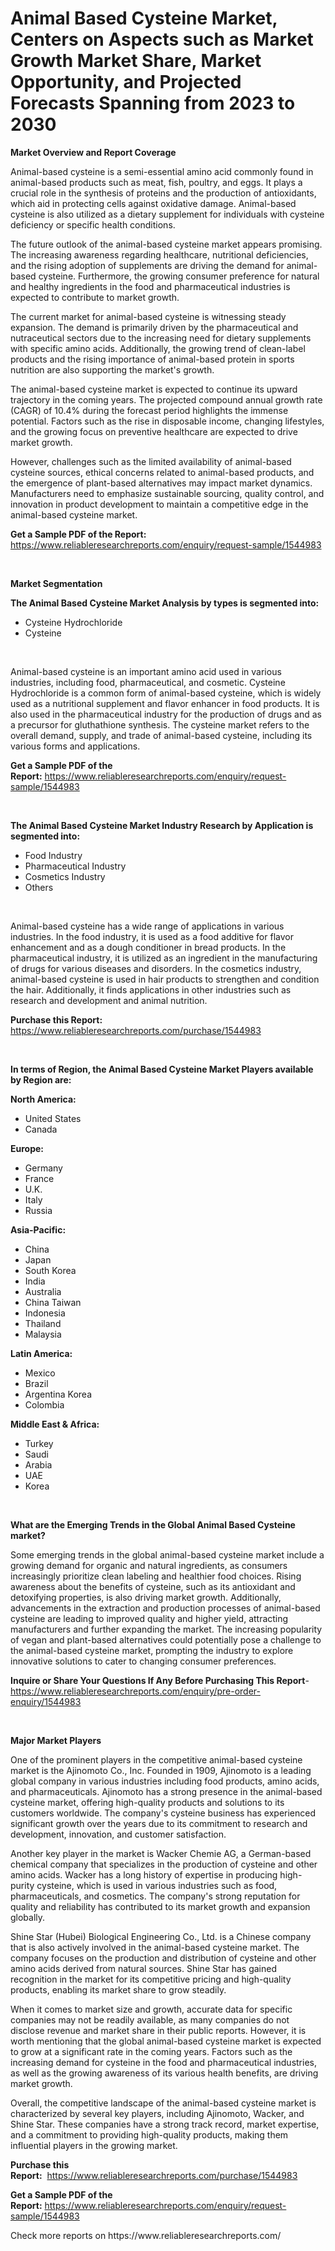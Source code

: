 <p><h1>Animal Based Cysteine Market, Centers on Aspects such as Market Growth Market Share, Market Opportunity, and Projected Forecasts Spanning from 2023 to 2030</h1></p><p><strong>Market Overview and Report Coverage</strong></p>
<p><p>Animal-based cysteine is a semi-essential amino acid commonly found in animal-based products such as meat, fish, poultry, and eggs. It plays a crucial role in the synthesis of proteins and the production of antioxidants, which aid in protecting cells against oxidative damage. Animal-based cysteine is also utilized as a dietary supplement for individuals with cysteine deficiency or specific health conditions.</p><p>The future outlook of the animal-based cysteine market appears promising. The increasing awareness regarding healthcare, nutritional deficiencies, and the rising adoption of supplements are driving the demand for animal-based cysteine. Furthermore, the growing consumer preference for natural and healthy ingredients in the food and pharmaceutical industries is expected to contribute to market growth.</p><p>The current market for animal-based cysteine is witnessing steady expansion. The demand is primarily driven by the pharmaceutical and nutraceutical sectors due to the increasing need for dietary supplements with specific amino acids. Additionally, the growing trend of clean-label products and the rising importance of animal-based protein in sports nutrition are also supporting the market's growth.</p><p>The animal-based cysteine market is expected to continue its upward trajectory in the coming years. The projected compound annual growth rate (CAGR) of 10.4% during the forecast period highlights the immense potential. Factors such as the rise in disposable income, changing lifestyles, and the growing focus on preventive healthcare are expected to drive market growth.</p><p>However, challenges such as the limited availability of animal-based cysteine sources, ethical concerns related to animal-based products, and the emergence of plant-based alternatives may impact market dynamics. Manufacturers need to emphasize sustainable sourcing, quality control, and innovation in product development to maintain a competitive edge in the animal-based cysteine market.</p></p>
<p><strong>Get a Sample PDF of the Report:</strong> <a href="https://www.reliableresearchreports.com/enquiry/request-sample/1544983">https://www.reliableresearchreports.com/enquiry/request-sample/1544983</a></p>
<p>&nbsp;</p>
<p><strong>Market Segmentation</strong></p>
<p><strong>The Animal Based Cysteine Market Analysis by types is segmented into:</strong></p>
<p><ul><li>Cysteine Hydrochloride</li><li>Cysteine</li></ul></p>
<p>&nbsp;</p>
<p><p>Animal-based cysteine is an important amino acid used in various industries, including food, pharmaceutical, and cosmetic. Cysteine Hydrochloride is a common form of animal-based cysteine, which is widely used as a nutritional supplement and flavor enhancer in food products. It is also used in the pharmaceutical industry for the production of drugs and as a precursor for gluthathione synthesis. The cysteine market refers to the overall demand, supply, and trade of animal-based cysteine, including its various forms and applications.</p></p>
<p><strong>Get a Sample PDF of the Report:</strong>&nbsp;<a href="https://www.reliableresearchreports.com/enquiry/request-sample/1544983">https://www.reliableresearchreports.com/enquiry/request-sample/1544983</a></p>
<p>&nbsp;</p>
<p><strong>The Animal Based Cysteine Market Industry Research by Application is segmented into:</strong></p>
<p><ul><li>Food Industry</li><li>Pharmaceutical Industry</li><li>Cosmetics Industry</li><li>Others</li></ul></p>
<p>&nbsp;</p>
<p><p>Animal-based cysteine has a wide range of applications in various industries. In the food industry, it is used as a food additive for flavor enhancement and as a dough conditioner in bread products. In the pharmaceutical industry, it is utilized as an ingredient in the manufacturing of drugs for various diseases and disorders. In the cosmetics industry, animal-based cysteine is used in hair products to strengthen and condition the hair. Additionally, it finds applications in other industries such as research and development and animal nutrition.</p></p>
<p><strong>Purchase this Report:</strong>&nbsp; <a href="https://www.reliableresearchreports.com/purchase/1544983">https://www.reliableresearchreports.com/purchase/1544983</a></p>
<p>&nbsp;</p>
<p><strong>In terms of Region, the Animal Based Cysteine Market Players available by Region are:</strong></p>
<p>
    <p> <strong> North America: </strong>
        <ul>
            <li>United States</li>
            <li>Canada</li>
        </ul>
        </p> 
    <p> <strong> Europe: </strong>
        <ul>
            <li>Germany</li>
            <li>France</li>
            <li>U.K.</li>
            <li>Italy</li>
            <li>Russia</li>
        </ul>
        </p> 
    <p> <strong> Asia-Pacific: </strong>
        <ul>
            <li>China</li>
            <li>Japan</li>
            <li>South Korea</li>
            <li>India</li>
            <li>Australia</li>
            <li>China Taiwan</li>
            <li>Indonesia</li>
            <li>Thailand</li>
            <li>Malaysia</li>
        </ul>
        </p> 
    <p> <strong> Latin America: </strong>
        <ul>
            <li>Mexico</li>
            <li>Brazil</li>
            <li>Argentina Korea</li>
            <li>Colombia</li>
        </ul>
        </p> 
    <p> <strong> Middle East & Africa: </strong>
        <ul>
            <li>Turkey</li>
            <li>Saudi</li>
            <li>Arabia</li>
            <li>UAE</li>
            <li>Korea</li>
        </ul>
    </p>
    </p>
<p>&nbsp;</p>
<p><strong>What are the Emerging Trends in the Global Animal Based Cysteine market?</strong></p>
<p><p>Some emerging trends in the global animal-based cysteine market include a growing demand for organic and natural ingredients, as consumers increasingly prioritize clean labeling and healthier food choices. Rising awareness about the benefits of cysteine, such as its antioxidant and detoxifying properties, is also driving market growth. Additionally, advancements in the extraction and production processes of animal-based cysteine are leading to improved quality and higher yield, attracting manufacturers and further expanding the market. The increasing popularity of vegan and plant-based alternatives could potentially pose a challenge to the animal-based cysteine market, prompting the industry to explore innovative solutions to cater to changing consumer preferences.</p></p>
<p><strong>Inquire or Share Your Questions If Any Before Purchasing This Report</strong>- <a href="https://www.reliableresearchreports.com/enquiry/pre-order-enquiry/1544983">https://www.reliableresearchreports.com/enquiry/pre-order-enquiry/1544983</a></p>
<p>&nbsp;</p>
<p><strong>Major Market Players</strong></p>
<p><p>One of the prominent players in the competitive animal-based cysteine market is the Ajinomoto Co., Inc. Founded in 1909, Ajinomoto is a leading global company in various industries including food products, amino acids, and pharmaceuticals. Ajinomoto has a strong presence in the animal-based cysteine market, offering high-quality products and solutions to its customers worldwide. The company's cysteine business has experienced significant growth over the years due to its commitment to research and development, innovation, and customer satisfaction.</p><p>Another key player in the market is Wacker Chemie AG, a German-based chemical company that specializes in the production of cysteine and other amino acids. Wacker has a long history of expertise in producing high-purity cysteine, which is used in various industries such as food, pharmaceuticals, and cosmetics. The company's strong reputation for quality and reliability has contributed to its market growth and expansion globally.</p><p>Shine Star (Hubei) Biological Engineering Co., Ltd. is a Chinese company that is also actively involved in the animal-based cysteine market. The company focuses on the production and distribution of cysteine and other amino acids derived from natural sources. Shine Star has gained recognition in the market for its competitive pricing and high-quality products, enabling its market share to grow steadily.</p><p>When it comes to market size and growth, accurate data for specific companies may not be readily available, as many companies do not disclose revenue and market share in their public reports. However, it is worth mentioning that the global animal-based cysteine market is expected to grow at a significant rate in the coming years. Factors such as the increasing demand for cysteine in the food and pharmaceutical industries, as well as the growing awareness of its various health benefits, are driving market growth.</p><p>Overall, the competitive landscape of the animal-based cysteine market is characterized by several key players, including Ajinomoto, Wacker, and Shine Star. These companies have a strong track record, market expertise, and a commitment to providing high-quality products, making them influential players in the growing market.</p></p>
<p><strong>Purchase this Report:</strong>&nbsp;&nbsp;<a href="https://www.reliableresearchreports.com/purchase/1544983">https://www.reliableresearchreports.com/purchase/1544983</a></p>
<p></p>
<p><strong>Get a Sample PDF of the Report:</strong>&nbsp;<a href="https://www.reliableresearchreports.com/enquiry/request-sample/1544983">https://www.reliableresearchreports.com/enquiry/request-sample/1544983</a></p>
<p>Check more reports on https://www.reliableresearchreports.com/</p>